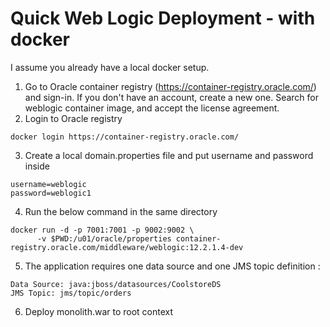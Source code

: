# Quick Web Logic Deployment - with docker

  I assume you already have a local docker setup.
1.  Go to Oracle container registry (https://container-registry.oracle.com/) and sign-in.
  If you don't have an account, create a new one. Search for weblogic container image,
  and accept the license agreement.
2. Login to Oracle registry

```shell
docker login https://container-registry.oracle.com/
```
3. Create a local domain.properties file and put username and password inside
```
username=weblogic
password=weblogic1
```
4.  Run the below command in the same directory
``` shell
docker run -d -p 7001:7001 -p 9002:9002 \
      -v $PWD:/u01/oracle/properties container-registry.oracle.com/middleware/weblogic:12.2.1.4-dev
```
5. The application requires one data source and one JMS topic definition :
```
Data Source: java:jboss/datasources/CoolstoreDS
JMS Topic: jms/topic/orders
```
6. Deploy monolith.war to root context
